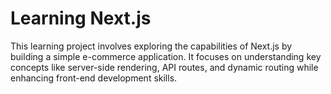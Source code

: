 # Learning Next.js

This learning project involves exploring the capabilities of Next.js by building a simple e-commerce application. It focuses on understanding key concepts like server-side rendering, API routes, and dynamic routing while enhancing front-end development skills.